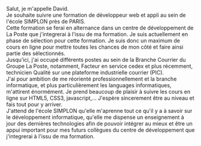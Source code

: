 Salut,
je m'appelle David.  
Je souhaite suivre une formation de développeur web et appli au sein de l'école SIMPLON près de PARIS.  
Cette formation se ferai en alternance dans un centre de développement de La Poste que j'integrerai à l'issu de ma formation.
Je suis actuellement en phase de sélection pour cette formation. Je suis donc un maximum de cours en ligne pour mettre toutes les chances de mon côté et faire ainsi partie des sélectionnés.  
Jusqu'ici, j'ai occupé différents postes au sein de la Branche Courrier du Groupe La Poste, notamment, Facteur en service cedex et plus récemment, technicien Qualité sur une plateforme industrielle courrier (PIC).  
J'ai pour ambition de me réorienté professionnellement et la branche informatique, et plus particulièrement les languages informatiques, m'attirent énormément. Je prend beaucoup de plaisir à suivre les cours en ligne sur HTML5, CSS3, javascript,... J'espère sincerement être au niveau et fais tout pour y arriver.  
J'attend de l'école SIMPLON qu'elle m'aprenne tout ce qu'il y a à savoir sur le développement informatique, qu'elle me dispense un enseignement à jour des dernières technologies afin de pouvoir intégrer au mieux et être un appui important pour mes futurs collègues du centre de développement que j'integrerai à l'issu de ma formation.  
